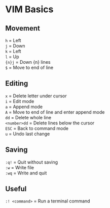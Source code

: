 # VIM Basics

## Movement

`h` = Left  
`j` = Down  
`k` = Left  
`l` = Up  
`{n}j` = Down {n} lines  
`$` = Move to end of line  

## Editing

`x` = Delete letter under cursor  
`i` = Edit mode  
`a` = Append mode  
`A` = Move to end of line and enter append mode  
`dd` = Delete whole line  
`<number>dd` = Delete <number> lines below the cursor  
`ESC` = Back to command mode  
`u` = Undo last change  

## Saving

`:q!` = Quit without saving  
`:w` = Write file  
`:wq` = Write and quit  

## Useful

`:! <command>` = Run a terminal command  
